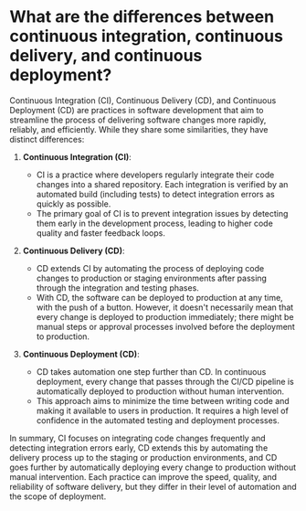 # What are the differences between continuous integration, continuous delivery, and continuous deployment?

Continuous Integration (CI), Continuous Delivery (CD), and Continuous Deployment (CD) are practices in software development that aim to streamline the process of delivering software changes more rapidly, reliably, and efficiently. While they share some similarities, they have distinct differences:

1. **Continuous Integration (CI)**:
   - CI is a practice where developers regularly integrate their code changes into a shared repository. Each integration is verified by an automated build (including tests) to detect integration errors as quickly as possible.
   - The primary goal of CI is to prevent integration issues by detecting them early in the development process, leading to higher code quality and faster feedback loops.

2. **Continuous Delivery (CD)**:
   - CD extends CI by automating the process of deploying code changes to production or staging environments after passing through the integration and testing phases.
   - With CD, the software can be deployed to production at any time, with the push of a button. However, it doesn't necessarily mean that every change is deployed to production immediately; there might be manual steps or approval processes involved before the deployment to production.

3. **Continuous Deployment (CD)**:
   - CD takes automation one step further than CD. In continuous deployment, every change that passes through the CI/CD pipeline is automatically deployed to production without human intervention.
   - This approach aims to minimize the time between writing code and making it available to users in production. It requires a high level of confidence in the automated testing and deployment processes.

In summary, CI focuses on integrating code changes frequently and detecting integration errors early, CD extends this by automating the delivery process up to the staging or production environments, and CD goes further by automatically deploying every change to production without manual intervention. Each practice can improve the speed, quality, and reliability of software delivery, but they differ in their level of automation and the scope of deployment.
